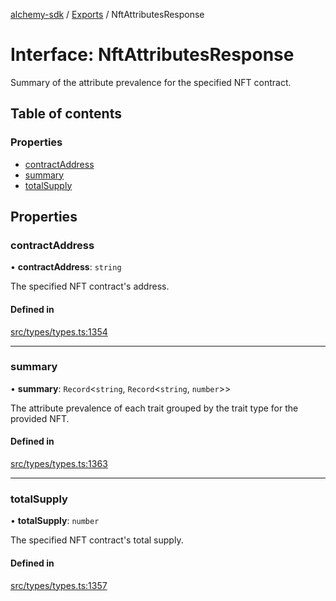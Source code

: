 [alchemy-sdk](../README.md) / [Exports](../modules.md) / NftAttributesResponse

# Interface: NftAttributesResponse

Summary of the attribute prevalence for the specified NFT contract.

## Table of contents

### Properties

- [contractAddress](NftAttributesResponse.md#contractaddress)
- [summary](NftAttributesResponse.md#summary)
- [totalSupply](NftAttributesResponse.md#totalsupply)

## Properties

### contractAddress

• **contractAddress**: `string`

The specified NFT contract's address.

#### Defined in

[src/types/types.ts:1354](https://github.com/alchemyplatform/alchemy-sdk-js/blob/aeb51c8/src/types/types.ts#L1354)

___

### summary

• **summary**: `Record`<`string`, `Record`<`string`, `number`\>\>

The attribute prevalence of each trait grouped by the trait type for the
provided NFT.

#### Defined in

[src/types/types.ts:1363](https://github.com/alchemyplatform/alchemy-sdk-js/blob/aeb51c8/src/types/types.ts#L1363)

___

### totalSupply

• **totalSupply**: `number`

The specified NFT contract's total supply.

#### Defined in

[src/types/types.ts:1357](https://github.com/alchemyplatform/alchemy-sdk-js/blob/aeb51c8/src/types/types.ts#L1357)
